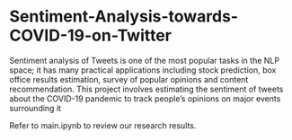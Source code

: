 # Sentiment-Analysis-towards-COVID-19-on-Twitter
Sentiment analysis of Tweets is one of the most popular tasks in the NLP space; it has many
practical applications including stock prediction, box office results estimation, survey of popular opinions and content
recommendation. This project involves estimating the sentiment of tweets about the COVID-19 pandemic to track
people’s opinions on major events surrounding it

Refer to main.ipynb to review our research results.
